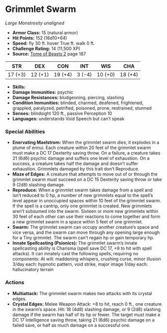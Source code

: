 # Grimmlet Swarm

*Large* *Monstrosity* *unaligned*

- **Armor Class:** 15 (natural armor)
- **Hit Points:** 152 (16d10+64)
- **Speed:** fly 30 ft. hover True ft. walk 0 ft.
- **Challenge Rating:** 14 (11,500 XP)
- **Source:** [Tome of Beasts 2](https://koboldpress.com/kpstore/product/tome-of-beasts-2-for-5th-edition) page 187

| STR | DEX | CON | INT | WIS | CHA |
| --- | --- | --- | --- | --- | --- |
| 17 (+3) | 12 (+1) | 19 (+4) | 3 (-4) | 10 (+0) | 18 (+4) |

- **Skills:** 
- **Damage Immunities:** psychic
- **Damage Resistances:** bludgeoning, piercing, slashing
- **Condition Immunities:** blinded, charmed, deafened, frightened, grappled, paralyzed, petrified, poisoned, prone, restrained, stunned
- **Senses:** blindsight 120 ft., passive Perception 10
- **Languages:** understands Void Speech but can’t speak

### Special Abilities

- **Enervating Maelstrom:** When the grimmlet swarm dies, it explodes in a plume of ennui. Each creature within 20 feet of the grimmlet swarm must make a DC 17 Dexterity saving throw. On a failure, a creature takes 21 (6d6) psychic damage and suffers one level of exhaustion. On a success, a creature takes half the damage and doesn’t suffer exhaustion. Grimmlets damaged by this trait don’t Reproduce.
- **Maze of Edges:** A creature that attempts to move out of or through the grimmlet swarm must succeed on a DC 15 Dexterity saving throw or take 9 (2d8) slashing damage.
- **Reproduce:** When a grimmlet swarm takes damage from a spell and isn’t reduced to 0 hp, a number of new grimmlets equal to the spell’s level appear in unoccupied spaces within 10 feet of the grimmlet swarm. If the spell is a cantrip, only one grimmlet is created. New grimmlets aren’t subsumed into the swarm. Sixteen or more new grimmlets within 30 feet of each other can use their reactions to come together and form a new grimmlet swarm in a space within 5 feet of one grimmlet.
- **Swarm:** The grimmlet swarm can occupy another creature’s space and vice versa, and the swarm can move through any opening large enough for a Tiny grimmlet. The swarm can’t regain hp or gain temporary hp.
- **Innate Spellcasting (Psionics):** The grimmlet swarm’s innate spellcasting ability is Charisma (spell save DC 17, +9 to hit with spell attacks). It can innately cast the following spells, requiring no components:
At will: maddening whispers, crushing curse, minor illusion
3/day each: hypnotic pattern, void strike, major image
1/day each: hallucinatory terrain

### Actions

- **Multiattack:** The grimmlet swarm makes two attacks with its crystal edges.
- **Crystal Edges:** Melee Weapon Attack: +8 to hit, reach 0 ft., one creature in the swarm’s space. Hit: 18 (4d8) slashing damage, or 9 (2d8) slashing damage if the swarm has half of its hp or fewer. The target must make a DC 17 Intelligence saving throw, taking 21 (6d6) psychic damage on a failed save, or half as much damage on a successful one.


